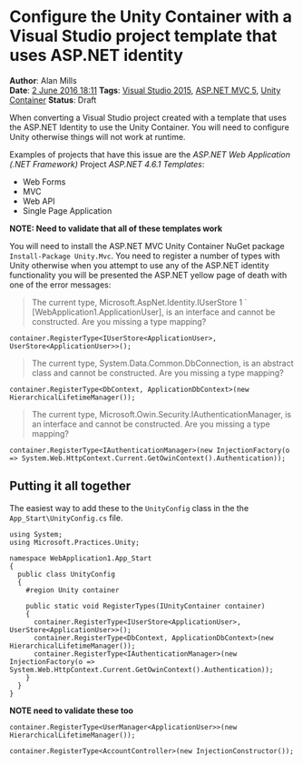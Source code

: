 Configure the Unity Container with a Visual Studio project template that uses ASP.NET identity
==============================================================================================
**Author**: Alan Mills  
**Date**: [2 June 2016 18:11](/blog/history/2016-06.md)
**Tags**: [Visual Studio 2015](blog/categories/visual-studio-2015.md), [ASP.NET MVC 5](blog/categories/asp-net-mvc-5.md), [Unity Container](blog/categories/unity-container.md)
**Status**: Draft

When converting a Visual Studio project created with a template that uses the ASP.NET Identity to use the Unity Container.  You will need to configure Unity otherwise things will not work at runtime.

Examples of projects that have this issue are the *ASP.NET Web Application (.NET Framework)* Project *ASP.NET 4.6.1 Templates*:
* Web Forms
* MVC
* Web API
* Single Page Application

**NOTE:  Need to validate that all of these templates work**

You will need to install the ASP.NET MVC Unity Container NuGet package `Install-Package Unity.Mvc`. You need to register a number of types with Unity otherwise when you attempt to use any of the ASP.NET identity functionality you will be presented the ASP.NET yellow page of death with one of the error messages:

> The current type, Microsoft.AspNet.Identity.IUserStore 1 ` [WebApplication1.ApplicationUser], is an interface and cannot be constructed. Are you missing a type mapping?

``` CSharp
container.RegisterType<IUserStore<ApplicationUser>, UserStore<ApplicationUser>>();
```

> The current type, System.Data.Common.DbConnection, is an abstract class and cannot be constructed.  Are you missing a type mapping?

``` CSharp
container.RegisterType<DbContext, ApplicationDbContext>(new HierarchicalLifetimeManager());
```

> The current type, Microsoft.Owin.Security.IAuthenticationManager, is an interface and cannot be constructed. Are you missing a type mapping?

``` CSharp
container.RegisterType<IAuthenticationManager>(new InjectionFactory(o => System.Web.HttpContext.Current.GetOwinContext().Authentication));
```

Putting it all together
-----------------------
The easiest way to add these to the `UnityConfig` class in the the `App_Start\UnityConfig.cs` file.

``` CSharp
using System;
using Microsoft.Practices.Unity;

namespace WebApplication1.App_Start
{
  public class UnityConfig
  {
    #region Unity container

    public static void RegisterTypes(IUnityContainer container)
    {
      container.RegisterType<IUserStore<ApplicationUser>, UserStore<ApplicationUser>>();
      container.RegisterType<DbContext, ApplicationDbContext>(new HierarchicalLifetimeManager());
      container.RegisterType<IAuthenticationManager>(new InjectionFactory(o => System.Web.HttpContext.Current.GetOwinContext().Authentication));      
    }
  }
}
```


**NOTE need to validate these too**
``` CSharp
container.RegisterType<UserManager<ApplicationUser>>(new HierarchicalLifetimeManager());

container.RegisterType<AccountController>(new InjectionConstructor());
```
